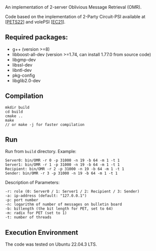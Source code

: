 An implementation of 2-server Oblivious Message Retrieval (OMR).

Code based on the implementation of 2-Party Circuit-PSI available at \[[PETS22](https://github.com/shahakash28/2PC-Circuit-PSI)\] and volePSI \[[EC21](https://github.com/Visa-Research/volepsi)\].

## Required packages:
 - g++ (version >=8)
 - libboost-all-dev (version >=1.74, can install 1.77.0 from source code)
 - libgmp-dev
 - libssl-dev
 - libntl-dev
 - pkg-config
 - libglib2.0-dev


## Compilation
```
mkdir build
cd build
cmake ..
make
// or make -j for faster compilation
```

## Run
Run from `build` directory.
Example:
```
Server0: bin/OMR -r 0 -p 31000 -n 19 -b 64 -m 1 -t 1
Server1: bin/OMR -r 1 -p 31000 -n 19 -b 64 -m 1 -t 1
Recipient: bin/OMR -r 2 -p 31000 -n 19 -b 64 -m 1 -t 1
Sender: bin/OMR -r 3 -p 31000 -n 19 -b 64 -m 1 -t 1
```
Description of Parameters:
```
-r: role (0: Server0 / 1: Server1 / 2: Recipient / 3: Sender)
-a: ip-address (default: "127.0.0.1")
-p: port number
-n: logarithm of number of messages on bulletin board
-b: bitlength (the bit length for PET, set to 64)
-m: radix for PET (set to 1)
-t: number of threads
```

## Execution Environment
The code was tested on Ubuntu 22.04.3 LTS.

